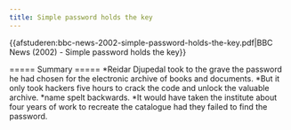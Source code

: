 ```yaml
---
title: Simple password holds the key
---
```

{{afstuderen:bbc-news-2002-simple-password-holds-the-key.pdf|BBC News (2002) - Simple password holds the key}}

===== Summary =====
*Reidar Djupedal took to the grave the password he had chosen for the electronic archive of books and documents.
*But it only took hackers five hours to crack the code and unlock the valuable archive.
*name spelt backwards.
*It would have taken the institute about four years of work to recreate the catalogue had they failed to find the password.
